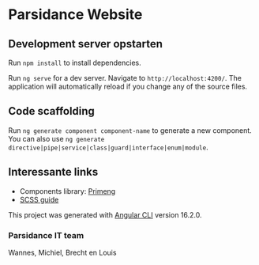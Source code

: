 # Parsidance Website

## Development server opstarten

Run `npm install` to install dependencies.

Run `ng serve` for a dev server. Navigate to `http://localhost:4200/`. The application will automatically reload if you change any of the source files.

## Code scaffolding

Run `ng generate component component-name` to generate a new component. You can also use `ng generate directive|pipe|service|class|guard|interface|enum|module`.

## Interessante links

- Components library: [Primeng](https://www.primeng.org)
- [SCSS guide](https://docs.gitlab.com/ee/development/fe_guide/style/scss.html)

This project was generated with [Angular CLI](https://github.com/angular/angular-cli) version 16.2.0.

### Parsidance IT team

Wannes, Michiel, Brecht en Louis
